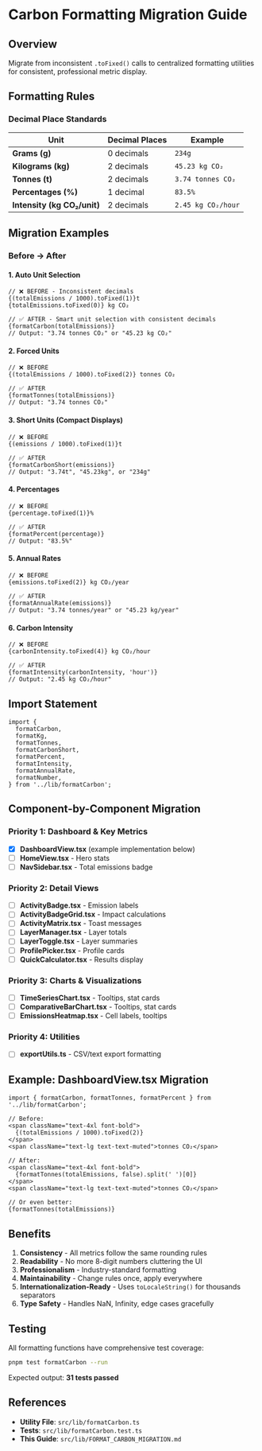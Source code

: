 # Carbon Formatting Migration Guide

## Overview

Migrate from inconsistent `.toFixed()` calls to centralized formatting utilities for consistent, professional metric display.

## Formatting Rules

### Decimal Place Standards

| Unit | Decimal Places | Example |
|------|----------------|---------|
| **Grams (g)** | 0 decimals | `234g` |
| **Kilograms (kg)** | 2 decimals | `45.23 kg CO₂` |
| **Tonnes (t)** | 2 decimals | `3.74 tonnes CO₂` |
| **Percentages (%)** | 1 decimal | `83.5%` |
| **Intensity (kg CO₂/unit)** | 2 decimals | `2.45 kg CO₂/hour` |

## Migration Examples

### Before → After

#### 1. **Auto Unit Selection**

```tsx
// ❌ BEFORE - Inconsistent decimals
{(totalEmissions / 1000).toFixed(1)}t
{totalEmissions.toFixed(0)} kg CO₂

// ✅ AFTER - Smart unit selection with consistent decimals
{formatCarbon(totalEmissions)}
// Output: "3.74 tonnes CO₂" or "45.23 kg CO₂"
```

#### 2. **Forced Units**

```tsx
// ❌ BEFORE
{(totalEmissions / 1000).toFixed(2)} tonnes CO₂

// ✅ AFTER
{formatTonnes(totalEmissions)}
// Output: "3.74 tonnes CO₂"
```

#### 3. **Short Units (Compact Displays)**

```tsx
// ❌ BEFORE
{(emissions / 1000).toFixed(1)}t

// ✅ AFTER
{formatCarbonShort(emissions)}
// Output: "3.74t", "45.23kg", or "234g"
```

#### 4. **Percentages**

```tsx
// ❌ BEFORE
{percentage.toFixed(1)}%

// ✅ AFTER
{formatPercent(percentage)}
// Output: "83.5%"
```

#### 5. **Annual Rates**

```tsx
// ❌ BEFORE
{emissions.toFixed(2)} kg CO₂/year

// ✅ AFTER
{formatAnnualRate(emissions)}
// Output: "3.74 tonnes/year" or "45.23 kg/year"
```

#### 6. **Carbon Intensity**

```tsx
// ❌ BEFORE
{carbonIntensity.toFixed(4)} kg CO₂/hour

// ✅ AFTER
{formatIntensity(carbonIntensity, 'hour')}
// Output: "2.45 kg CO₂/hour"
```

## Import Statement

```tsx
import {
  formatCarbon,
  formatKg,
  formatTonnes,
  formatCarbonShort,
  formatPercent,
  formatIntensity,
  formatAnnualRate,
  formatNumber,
} from '../lib/formatCarbon';
```

## Component-by-Component Migration

### Priority 1: Dashboard & Key Metrics

- [x] **DashboardView.tsx** (example implementation below)
- [ ] **HomeView.tsx** - Hero stats
- [ ] **NavSidebar.tsx** - Total emissions badge

### Priority 2: Detail Views

- [ ] **ActivityBadge.tsx** - Emission labels
- [ ] **ActivityBadgeGrid.tsx** - Impact calculations
- [ ] **ActivityMatrix.tsx** - Toast messages
- [ ] **LayerManager.tsx** - Layer totals
- [ ] **LayerToggle.tsx** - Layer summaries
- [ ] **ProfilePicker.tsx** - Profile cards
- [ ] **QuickCalculator.tsx** - Results display

### Priority 3: Charts & Visualizations

- [ ] **TimeSeriesChart.tsx** - Tooltips, stat cards
- [ ] **ComparativeBarChart.tsx** - Tooltips, stat cards
- [ ] **EmissionsHeatmap.tsx** - Cell labels, tooltips

### Priority 4: Utilities

- [ ] **exportUtils.ts** - CSV/text export formatting

## Example: DashboardView.tsx Migration

```tsx
import { formatCarbon, formatTonnes, formatPercent } from '../lib/formatCarbon';

// Before:
<span className="text-4xl font-bold">
  {(totalEmissions / 1000).toFixed(2)}
</span>
<span className="text-lg text-text-muted">tonnes CO₂</span>

// After:
<span className="text-4xl font-bold">
  {formatTonnes(totalEmissions, false).split(' ')[0]}
</span>
<span className="text-lg text-text-muted">tonnes CO₂</span>

// Or even better:
{formatTonnes(totalEmissions)}
```

## Benefits

1. **Consistency** - All metrics follow the same rounding rules
2. **Readability** - No more 8-digit numbers cluttering the UI
3. **Professionalism** - Industry-standard formatting
4. **Maintainability** - Change rules once, apply everywhere
5. **Internationalization-Ready** - Uses `toLocaleString()` for thousands separators
6. **Type Safety** - Handles NaN, Infinity, edge cases gracefully

## Testing

All formatting functions have comprehensive test coverage:

```bash
pnpm test formatCarbon --run
```

Expected output: **31 tests passed**

## References

- **Utility File**: `src/lib/formatCarbon.ts`
- **Tests**: `src/lib/formatCarbon.test.ts`
- **This Guide**: `src/lib/FORMAT_CARBON_MIGRATION.md`
